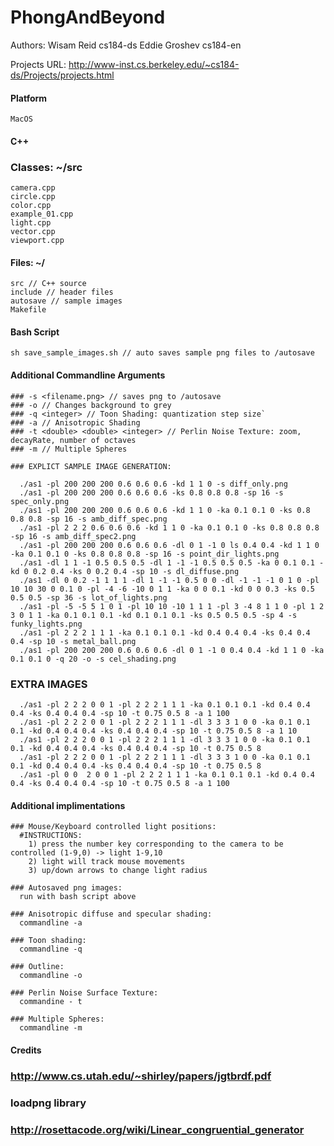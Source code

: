 PhongAndBeyond
==============

Authors:
Wisam Reid cs184-ds
Eddie Groshev cs184-en

Projects URL: http://www-inst.cs.berkeley.edu/~cs184-ds/Projects/projects.html

#### Platform 
    
    MacOS

#### C++
  
  ### Classes: ~/src
      
    camera.cpp
    circle.cpp
    color.cpp
    example_01.cpp
    light.cpp
    vector.cpp
    viewport.cpp

#### Files: ~/

    src // C++ source
    include // header files
    autosave // sample images
    Makefile

#### Bash Script 

    sh save_sample_images.sh // auto saves sample png files to /autosave

#### Additional Commandline Arguments

    ### -s <filename.png> // saves png to /autosave
    ### -o // Changes background to grey
    ### -q <integer> // Toon Shading: quantization step size`
    ### -a // Anisotropic Shading 
    ### -t <double> <double> <integer> // Perlin Noise Texture: zoom, decayRate, number of octaves
    ### -m // Multiple Spheres

    ### EXPLICT SAMPLE IMAGE GENERATION:

      ./as1 -pl 200 200 200 0.6 0.6 0.6 -kd 1 1 0 -s diff_only.png
      ./as1 -pl 200 200 200 0.6 0.6 0.6 -ks 0.8 0.8 0.8 -sp 16 -s spec_only.png
      ./as1 -pl 200 200 200 0.6 0.6 0.6 -kd 1 1 0 -ka 0.1 0.1 0 -ks 0.8 0.8 0.8 -sp 16 -s amb_diff_spec.png
      ./as1 -pl 2 2 2 0.6 0.6 0.6 -kd 1 1 0 -ka 0.1 0.1 0 -ks 0.8 0.8 0.8 -sp 16 -s amb_diff_spec2.png
      ./as1 -pl 200 200 200 0.6 0.6 0.6 -dl 0 1 -1 0 ls 0.4 0.4 -kd 1 1 0 -ka 0.1 0.1 0 -ks 0.8 0.8 0.8 -sp 16 -s point_dir_lights.png
      ./as1 -dl 1 1 -1 0.5 0.5 0.5 -dl 1 -1 -1 0.5 0.5 0.5 -ka 0 0.1 0.1 -kd 0 0.2 0.4 -ks 0 0.2 0.4 -sp 10 -s dl_diffuse.png
      ./as1 -dl 0 0.2 -1 1 1 1 -dl 1 -1 -1 0.5 0 0 -dl -1 -1 -1 0 1 0 -pl 10 10 30 0 0.1 0 -pl -4 -6 -10 0 1 1 -ka 0 0 0.1 -kd 0 0 0.3 -ks 0.5 0.5 0.5 -sp 36 -s lot_of_lights.png
      ./as1 -pl -5 -5 5 1 0 1 -pl 10 10 -10 1 1 1 -pl 3 -4 8 1 1 0 -pl 1 2 3 0 1 1 -ka 0.1 0.1 0.1 -kd 0.1 0.1 0.1 -ks 0.5 0.5 0.5 -sp 4 -s funky_lights.png
      ./as1 -pl 2 2 2 1 1 1 -ka 0.1 0.1 0.1 -kd 0.4 0.4 0.4 -ks 0.4 0.4 0.4 -sp 10 -s metal_ball.png
      ./as1 -pl 200 200 200 0.6 0.6 0.6 -dl 0 1 -1 0 0.4 0.4 -kd 1 1 0 -ka 0.1 0.1 0 -q 20 -o -s cel_shading.png

   ### EXTRA IMAGES
      ./as1 -pl 2 2 2 0 0 1 -pl 2 2 2 1 1 1 -ka 0.1 0.1 0.1 -kd 0.4 0.4 0.4 -ks 0.4 0.4 0.4 -sp 10 -t 0.75 0.5 8 -a 1 100
      ./as1 -pl 2 2 2 0 0 1 -pl 2 2 2 1 1 1 -dl 3 3 3 1 0 0 -ka 0.1 0.1 0.1 -kd 0.4 0.4 0.4 -ks 0.4 0.4 0.4 -sp 10 -t 0.75 0.5 8 -a 1 10
      ./as1 -pl 2 2 2 0 0 1 -pl 2 2 2 1 1 1 -dl 3 3 3 1 0 0 -ka 0.1 0.1 0.1 -kd 0.4 0.4 0.4 -ks 0.4 0.4 0.4 -sp 10 -t 0.75 0.5 8
      ./as1 -pl 2 2 2 0 0 1 -pl 2 2 2 1 1 1 -dl 3 3 3 1 0 0 -ka 0.1 0.1 0.1 -kd 0.4 0.4 0.4 -ks 0.4 0.4 0.4 -sp 10 -t 0.75 0.5 8
      ./as1 -pl 0 0  2 0 0 1 -pl 2 2 2 1 1 1 -ka 0.1 0.1 0.1 -kd 0.4 0.4 0.4 -ks 0.4 0.4 0.4 -sp 10 -t 0.75 0.5 8 -a 1 100 


#### Additional implimentations 

    ### Mouse/Keyboard controlled light positions:
      #INSTRUCTIONS:
        1) press the number key corresponding to the camera to be controlled (1-9,0) -> light 1-9,10
        2) light will track mouse movements 
        3) up/down arrows to change light radius 
    
    ### Autosaved png images: 
      run with bash script above

    ### Anisotropic diffuse and specular shading:
      commandline -a

    ### Toon shading:
      commandline -q

    ### Outline:
      commandline -o 

    ### Perlin Noise Surface Texture:
      commandine - t

    ### Multiple Spheres:
      commandline -m

#### Credits

  ### http://www.cs.utah.edu/~shirley/papers/jgtbrdf.pdf
  ### loadpng library
  ### http://rosettacode.org/wiki/Linear_congruential_generator

 


